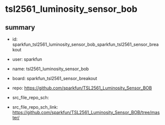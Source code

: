 # tsl2561_luminosity_sensor_bob
 
## summary 
* id: sparkfun_tsl2561_luminosity_sensor_bob_sparkfun_tsl2561_sensor_breakout
* user: sparkfun
* name: tsl2561_luminosity_sensor_bob
* board: sparkfun_tsl2561_sensor_breakout
* repo: https://github.com/sparkfun/TSL2561_Luminosity_Sensor_BOB



* src_file_repo_sch: 
* src_file_repo_sch_link: https://github.com/sparkfun/TSL2561_Luminosity_Sensor_BOB/tree/master/




